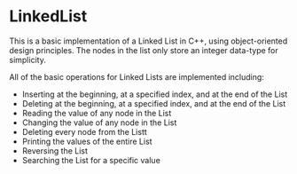 # LinkedList

This is a basic implementation of a Linked List in C++, using object-oriented design principles.
The nodes in the list only store an integer data-type for simplicity.

All of the basic operations for Linked Lists are implemented including:

- Inserting at the beginning, at a specified index, and at the end of the List
- Deleting at the beginning, at a specified index, and at the end of the List
- Reading the value of any node in the List
- Changing the value of any node in the List
- Deleting every node from the Listt
- Printing the values of the entire List
- Reversing the List
- Searching the List for a specific value
